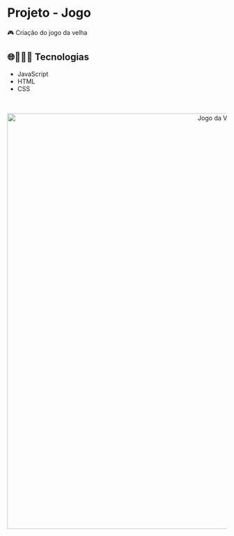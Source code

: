# Projeto - Jogo 

 🎮 Criação do jogo da velha
<br>
## 🌐👩🏻‍💻 Tecnologias
- JavaScript
- HTML
- CSS
<br>
<br>
<div align= "center"> 
  <img width="954" alt="Jogo da Velha" src="https://user-images.githubusercontent.com/89019231/151022931-d04dc09a-50c6-4963-ade0-80ad91dfb985.png">
</div>
